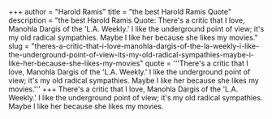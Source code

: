 +++
author = "Harold Ramis"
title = "the best Harold Ramis Quote"
description = "the best Harold Ramis Quote: There's a critic that I love, Manohla Dargis of the 'L.A. Weekly.' I like the underground point of view; it's my old radical sympathies. Maybe I like her because she likes my movies."
slug = "theres-a-critic-that-i-love-manohla-dargis-of-the-la-weekly-i-like-the-underground-point-of-view-its-my-old-radical-sympathies-maybe-i-like-her-because-she-likes-my-movies"
quote = '''There's a critic that I love, Manohla Dargis of the 'L.A. Weekly.' I like the underground point of view; it's my old radical sympathies. Maybe I like her because she likes my movies.'''
+++
There's a critic that I love, Manohla Dargis of the 'L.A. Weekly.' I like the underground point of view; it's my old radical sympathies. Maybe I like her because she likes my movies.
